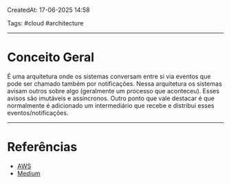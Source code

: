 CreatedAt: 17-06-2025 14:58

Tags: #cloud #architecture 

---
# Conceito Geral
É uma arquitetura onde os sistemas conversam entre si via eventos que pode ser chamado também por notificações.
Nessa arquitetura os sistemas avisam outros sobre algo (geralmente um processo que aconteceu). Esses avisos são imutáveis e assíncronos.
Outro ponto que vale destacar é que normalmente é adicionado um intermediário que recebe e distribui esses eventos/notificações.

---
# Referências
- [AWS](https://aws.amazon.com/pt/event-driven-architecture/)
- [Medium](https://medium.com/@danielrafaelramos/arquitetura-orientada-a-eventos-e-mensagens-8ed9d578041c)
